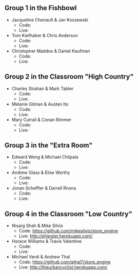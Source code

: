 ## Group 1 in the Fishbowl

* Jacqueline Chenault & Jan Koszewski
  * Code:
  * Live:
* Tom Kiefhaber & Chris Anderson
  * Code:
  * Live:
* Christopher Maddox & Daniel Kaufman
  * Code:
  * Live:

## Group 2 in the Classroom "High Country"

* Charles Strahan & Mark Tabler
  * Code:
  * Live:
* Melanie Gilman & Austen Ito
  * Code:
  * Live:
* Mary Cutrali & Conan Rimmer
  * Code:
  * Live:

## Group 3 in the "Extra Room"

* Edward Weng & Michael Chlipala
  * Code:
  * Live:
* Andrew Glass & Elise Worthy
  * Code:
  * Live:
* Jonan Scheffler & Darrell Rivera
  * Code:
  * Live:

## Group 4 in the Classroom "Low Country"

* Nisarg Shah & Mike Silvis
  * Code: https://github.com/mikesilvis/store_engine
  * Live: http://ehipster.herokuapp.com/
* Horace Williams & Travis Valentine
  * Code:
  * Live:
* Michael Verdi & Andrew Thal
  * Code: https://github.com/athal7/store_engine
  * Live: http://theurbancyclist.herokuapp.com/